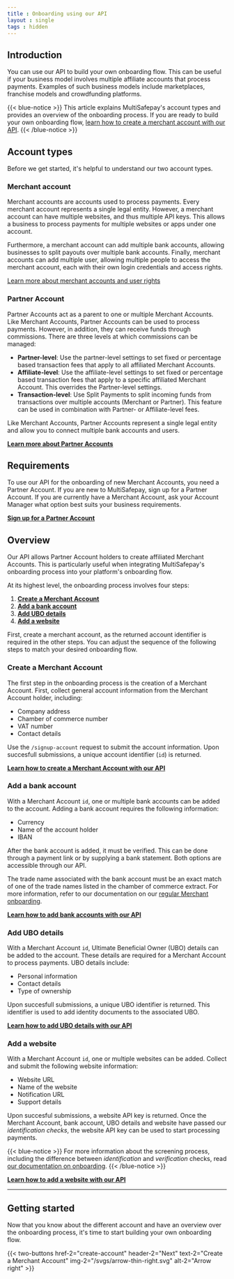 ```yaml
---
title : Onboarding using our API
layout : single
tags : hidden
---
```


## Introduction

You can use our API to build your own onboarding flow. This can be useful if your business model involves multiple affiliate accounts that process payments. Examples of such business models include marketplaces, franchise models and crowdfunding platforms. 

{{< blue-notice >}}
This article explains MultiSafepay's account types and provides an overview of the onboarding process. If you are ready to build your own onboarding flow, [learn how to create a merchant account with our API](create-account).
{{< /blue-notice >}}

## Account types
Before we get started, it's helpful to understand our two account types.

### Merchant account
Merchant accounts are accounts used to process payments. Every merchant account represents a single legal entity. However, a merchant account can have multiple websites, and thus multiple API keys. This allows a  business to process payments for multiple websites or apps under one account. 

Furthermore, a merchant account can add multiple bank accounts, allowing businesses to split payouts over multiple bank accounts. Finally, merchant accounts can add multiple user, allowing multiple people to access the merchant account, each with their own login credentials and access rights.

[Learn more about merchant accounts and user rights](/tools/multisafepay-control/)

### Partner Account
Partner Accounts act as a parent to one or multiple Merchant Accounts. Like Merchant Accounts, Partner Accounts can be used to process payments. However, in addition, they can  receive funds through commissions. There are three levels at which commissions can be managed:

- **Partner-level**: Use the partner-level settings to set fixed or percentage based transaction fees that apply to all affiliated Merchant Accounts.
- **Affiliate-level**: Use the affiliate-level settings to set fixed or percentage based transaction fees that apply to a specific affiliated Merchant Account. This overrides the Partner-level settings.
- **Transaction-level**: Use Split Payments to split incoming funds from transactions over multiple accounts (Merchant or Partner). This feature can be used in combination with Partner- or Affiliate-level fees.

Like Merchant Accounts, Partner Accounts represent a single legal entity and allow you to connect multiple bank accounts and users.

**[Learn more about Partner Accounts](/tools/partner-account-control/)**

## Requirements
To use our API for the onboarding of new Merchant Accounts, you need a Partner Account. If you are new to MultiSafepay, sign up for a Partner Account. If you are currently have a Merchant Account, ask your Account Manager what option best suits your business requirements.

**[Sign up for a Partner Account](https://merchant.multisafepay.com/signup?partner)**

## Overview

Our API allows Partner Account holders to create affiliated Merchant Accounts. This is particularly useful when integrating MultiSafepay's onboarding process into your platform's onboarding flow.

At its highest level, the onboarding process involves four steps:

1. **[Create a Merchant Account](#create-a-merchant-account)**
2. **[Add a bank account](#add-a-bank-account)**
3. **[Add UBO details](#add-ubo-details)**
4. **[Add a website](#add-a-website)**

First, create a merchant account, as the returned account identifier is required in the other steps. You can adjust the sequence of the following steps to match your desired onboarding flow.

### Create a Merchant Account
The first step in the onboarding process is the creation of a Merchant Account. First, collect general account information from the Merchant Account holder, including:

- Company address
- Chamber of commerce number
- VAT number
- Contact details

Use the `/signup-account` request to submit the account information. Upon succesfull submissions, a unique account identifier (`id`) is returned.

**[Learn how to create a Merchant Account with our API](create-account)**

### Add a bank account
With a Merchant Account `id`, one or multiple bank accounts can be added to the account. Adding a bank account requires the following information: 

- Currency
- Name of the account holder
- IBAN

After the bank account is added, it must be verified. This can be done through a payment link or by supplying a bank statement. Both options are accessible through our API.

The trade name associated with the bank account must be an exact match of one of the trade names listed in the chamber of commerce extract. For more information, refer to our documentation on our [regular Merchant onboarding](/faq/getting-started/onboarding/#the-checks).

**[Learn how to add bank accounts with our API](add-bank-account)**

### Add UBO details
With a Merchant Account `id`, Ultimate Beneficial Owner (UBO) details can be added to the account. These details are required for a Merchant Account to process payments. UBO details include:

- Personal information
- Contact details
- Type of ownership

Upon succesfull submissions, a unique UBO identifier is returned. This identifier is used to add identity documents to the associated UBO.

**[Learn how to add UBO details with our API](add-ubo)**

### Add a website
With a Merchant Account `id`, one or multiple websites can be added. Collect and submit the following website information:

- Website URL
- Name of the website
- Notification URL
- Support details

Upon succesful submissions, a website API key is returned. Once the Merchant Account, bank account, UBO details and website have passed our _identification checks_, the website API key can be used to start processing payments.

{{< blue-notice >}}
For more information about the screening process, including the difference between _identification_ and _verification_ checks, read [our documentation on onboarding](https://docs.multisafepay.com/faq/getting-started/onboarding/).
{{< /blue-notice >}}

**[Learn how to add a website with our API](add-website)**

---

## Getting started
Now that you know about the different account and have an overview over the onboarding process, it's time to start building your own onboarding flow.

{{< two-buttons href-2="create-account" header-2="Next" text-2="Create a Merchant Account" img-2="/svgs/arrow-thin-right.svg" alt-2="Arrow right" >}}

